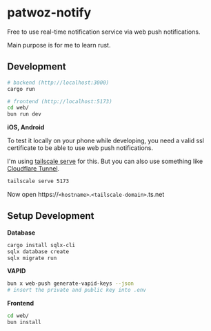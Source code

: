 # patwoz-notify

Free to use real-time notification service via web push notifications.

Main purpose is for me to learn rust.

## Development

```sh
# backend (http://localhost:3000)
cargo run

# frontend (http://localhost:5173)
cd web/
bun run dev
```

**iOS, Android**

To test it locally on your phone while developing, you need a valid ssl certificate to be able to use web push notifications.

I'm using [tailscale serve](https://tailscale.com/kb/1242/tailscale-serve/) for this. But you can also use something like [Cloudflare Tunnel](https://www.cloudflare.com/products/tunnel/).

```sh
tailscale serve 5173
```

Now open https://`<hostname>`.`<tailscale-domain>`.ts.net

## Setup Development

**Database**

```sh
cargo install sqlx-cli
sqlx database create
sqlx migrate run
```

**VAPID**

```sh
bun x web-push generate-vapid-keys --json
# insert the private and public key into .env
```

**Frontend**

```sh
cd web/
bun install
```
